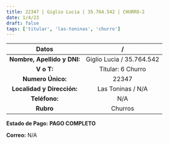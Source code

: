 ```yaml
---
title: 22347 | Giglio Lucia | 35.764.542 | CHURRO-2
date: 1/4/23
draft: false
tags: ['titular', 'las-toninas', 'churro']
---
```


|          **Datos**          |             /             |
|:---------------------------:|:-------------------------:|
| **Nombre, Apellido y DNI:** | Giglio Lucia / 35.764.542 |
|          **V o T:**         |     Titular: 6 Churro     |
|      **Numero Único:**      |           22347           |
|  **Localidad y Dirección:** |     Las Toninas / N/A     |
|        **Teléfono:**        |            N/A            |
|          **Rubro**          |            Churros            |

**Estado de Pago:** **PAGO COMPLETO**

**Correo:** N/A
